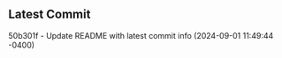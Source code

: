 
## Latest Commit
50b301f - Update README with latest commit info (2024-09-01 11:49:44 -0400) <Yunxi-Zhou>
